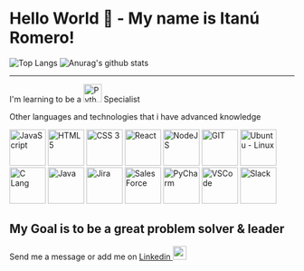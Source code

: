 # Hello World 👋 - **My name is Itanú Romero!**

![Top Langs](https://github-readme-stats.vercel.app/api/top-langs/?username=ItanuRomero&layout=compact&theme=react)
![Anurag's github stats](https://github-readme-stats.vercel.app/api?username=ItanuRomero&count_private=true&show_icons=true&theme=react&hide=contribution)
___
I'm learning to be a 
<img src="https://cdn.jsdelivr.net/gh/devicons/devicon/icons/python/python-original.svg" alt="Python" width="32">
Specialist

Other languages and technologies that i have advanced knowledge
<div styles="width: 100%; display: flex; justify-content: space-between">
  <img src="https://cdn.jsdelivr.net/gh/devicons/devicon/icons/javascript/javascript-original.svg" alt="JavaScript" width="64">
  <img src="https://cdn.jsdelivr.net/gh/devicons/devicon/icons/html5/html5-original.svg" alt="HTML 5" width="64">
  <img src="https://cdn.jsdelivr.net/gh/devicons/devicon/icons/css3/css3-original.svg" alt="CSS 3" width="64">
  <img src="https://cdn.jsdelivr.net/gh/devicons/devicon/icons/react/react-original.svg" alt="React" width="64">
  <img src="https://cdn.jsdelivr.net/gh/devicons/devicon/icons/nodejs/nodejs-original-wordmark.svg" alt="NodeJS" width="64">
  
  <img src="https://cdn.jsdelivr.net/gh/devicons/devicon/icons/git/git-original.svg" alt="GIT" width="64">
  <img src="https://cdn.jsdelivr.net/gh/devicons/devicon/icons/ubuntu/ubuntu-plain.svg" alt="Ubuntu - Linux" width="64">
  
  <img src="https://cdn.jsdelivr.net/gh/devicons/devicon/icons/c/c-original.svg" alt="C Lang" width="64">
  <img src="https://cdn.jsdelivr.net/gh/devicons/devicon/icons/java/java-original.svg" alt="Java" width="64">
  
  <img src="https://cdn.jsdelivr.net/gh/devicons/devicon/icons/jira/jira-original.svg" alt="Jira" width="64">
  <img src="https://cdn.jsdelivr.net/gh/devicons/devicon/icons/salesforce/salesforce-original.svg" alt="SalesForce" width="64">
  
  <img src="https://cdn.jsdelivr.net/gh/devicons/devicon/icons/pycharm/pycharm-original.svg" alt="PyCharm" width="64">
  <img src="https://cdn.jsdelivr.net/gh/devicons/devicon/icons/vscode/vscode-original.svg" alt="VSCode" width="64">
  
  <img src="https://cdn.jsdelivr.net/gh/devicons/devicon/icons/slack/slack-original.svg" alt="Slack" width="64">
</div>

## My Goal is to be a great problem solver & leader

<div styles="width: 100%; display: flex;">
Send me a message or add me on <a href="https://www.linkedin.com/in/itanuromero/"> Linkedin
  <img src="https://cdn.jsdelivr.net/gh/devicons/devicon/icons/linkedin/linkedin-original.svg" alt="" width="24"> </a>
</div>
